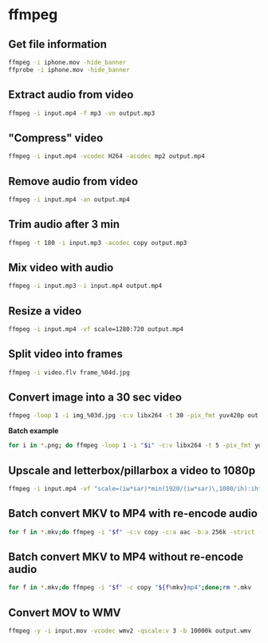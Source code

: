 # ffmpeg

## Get file information
```sh
ffmpeg -i iphone.mov -hide_banner
ffprobe -i iphone.mov -hide_banner
```

## Extract audio from video
```bash
ffmpeg -i input.mp4 -f mp3 -vn output.mp3
```

## "Compress" video
```bash
ffmpeg -i input.mp4 -vcodec H264 -acodec mp2 output.mp4
```

## Remove audio from video
```bash
ffmpeg -i input.mp4 -an output.mp4
```

## Trim audio after 3 min
```bash
ffmpeg -t 180 -i input.mp3 -acodec copy output.mp3
```

## Mix video with audio
```bash
ffmpeg -i input.mp3 -i input.mp4 output.mp4
```

## Resize a video
```bash
ffmpeg -i input.mp4 -vf scale=1280:720 output.mp4
```

## Split video into frames
```bash
ffmpeg -i video.flv frame_%04d.jpg
```

## Convert image into a 30 sec video
```bash
ffmpeg -loop 1 -i img_%03d.jpg -c:v libx264 -t 30 -pix_fmt yuv420p out.mp4
```

**Batch example**
```bash
for i in *.png; do ffmpeg -loop 1 -i "$i" -c:v libx264 -t 5 -pix_fmt yuv420p "${i%.*}.mp4"; done
```

## Upscale and letterbox/pillarbox a video to 1080p

```bash
ffmpeg -i input.mp4 -vf "scale=(iw*sar)*min(1920/(iw*sar)\,1080/ih):ih*min(1920/(iw*sar)\,1080/ih), 1920:1080:(1920-iw*min(1920/iw\,1080/ih))/2:(1080-ih*min(1920/iw\,1080/ih))/2" output_1080p.mp4
```


## Batch convert MKV to MP4 with re-encode audio
```sh
for f in *.mkv;do ffmpeg -i "$f" -c:v copy -c:a aac -b:a 256k -strict -2 "${f%mkv}mp4";done
```

## Batch convert MKV to MP4 without re-encode audio
```sh
for f in *.mkv;do ffmpeg -i "$f" -c copy "${f%mkv}mp4";done;rm *.mkv
```

## Convert MOV to WMV
```sh
ffmpeg -y -i input.mov -vcodec wmv2 -qscale:v 3 -b 10000k output.wmv
```
